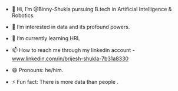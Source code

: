 - 👋 Hi, I’m @Binny-Shukla pursuing B.tech in Artificial Intelligence & Robotics.
- 👀 I’m interested in data and its profound powers.
- 🌱 I’m currently learning HRL
- 📫 How to reach me through my linkedin account - www.linkedin.com/in/brijesh-shukla-7b31a8330
  
- 😄 Pronouns: he/him.
- ⚡ Fun fact: There is more data than people .

<!---
Binny-Shukla/Binny-Shukla is a ✨ special ✨ repository because its `README.md` (this file) appears on your GitHub profile.
You can click the Preview link to take a look at your changes.
--->
